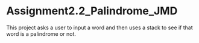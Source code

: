 # Assignment2.2_Palindrome_JMD

This project asks a user to input a word and then uses a stack to see if that word is a palindrome or not.
